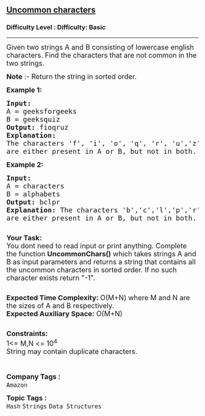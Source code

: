 <h2><a href="https://www.geeksforgeeks.org/problems/uncommon-characters4932/1?page=1&category=Strings&difficulty=Basic&sortBy=submissions">Uncommon characters</a></h2><h3>Difficulty Level : Difficulty: Basic</h3><hr><div class="problems_problem_content__Xm_eO"><p><span style="font-size: 18px;">Given two strings A and B consisting of lowercase english characters. Find the characters that are not common in the two strings.&nbsp;</span></p>
<p><span style="font-size: 18px;"><strong>Note</strong> :- Return the string in sorted order.</span></p>
<p><strong><span style="font-size: 18px;">Example 1:</span></strong></p>
<pre><span style="font-size: 18px;"><strong>Input:</strong>
A = geeksforgeeks
B = geeksquiz
<strong>Output: </strong>fioqruz
<strong>Explanation: </strong>
The characters 'f', 'i', 'o', 'q', 'r', 'u','z' 
are either present in A or B, but not in both.</span></pre>
<p><strong><span style="font-size: 18px;">Example 2:</span></strong></p>
<pre><span style="font-size: 18px;"><strong>Input:</strong>
A = characters
B = alphabets
<strong>Output:</strong> bclpr
<strong>Explanation: </strong>The characters 'b','c','l','p','r' 
are either present in A or B, but not in both.</span></pre>
<p><br><span style="font-size: 18px;"><strong>Your Task: &nbsp;</strong><br>You dont need to read input or print anything. Complete the function <strong>UncommonChars()</strong> which takes strings A and B as input parameters and returns a string that contains all the uncommon characters in sorted order. If no such character exists return "-1".</span></p>
<p><br><span style="font-size: 18px;"><strong>Expected Time Complexity: </strong>O(M+N) where M and N are the sizes of A and B respectively.<br><strong>Expected Auxiliary Space:</strong> O(M+N) &nbsp;</span></p>
<p><br><span style="font-size: 18px;"><strong>Constraints:</strong><br>1&lt;= M,N &lt;= 10<sup>4</sup><br>String may contain duplicate characters.</span></p>
<p>&nbsp;</p></div><p><span style=font-size:18px><strong>Company Tags : </strong><br><code>Amazon</code>&nbsp;<br><p><span style=font-size:18px><strong>Topic Tags : </strong><br><code>Hash</code>&nbsp;<code>Strings</code>&nbsp;<code>Data Structures</code>&nbsp;
